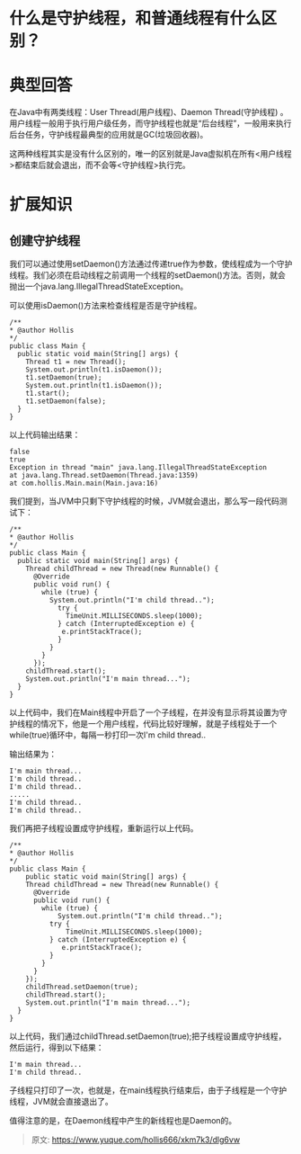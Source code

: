 # 什么是守护线程，和普通线程有什么区别？

# 典型回答


在Java中有两类线程：User Thread(用户线程)、Daemon Thread(守护线程) 。用户线程一般用于执行用户级任务，而守护线程也就是“后台线程”，一般用来执行后台任务，守护线程最典型的应用就是GC(垃圾回收器)。



这两种线程其实是没有什么区别的，唯一的区别就是Java虚拟机在所有<用户线程>都结束后就会退出，而不会等<守护线程>执行完。



# 扩展知识


## 创建守护线程


我们可以通过使用setDaemon()方法通过传递true作为参数，使线程成为一个守护线程。我们必须在启动线程之前调用一个线程的setDaemon()方法。否则，就会抛出一个java.lang.IllegalThreadStateException。

可以使用isDaemon()方法来检查线程是否是守护线程。

```plain
/**
* @author Hollis
*/
public class Main {
  public static void main(String[] args) {
    Thread t1 = new Thread();
    System.out.println(t1.isDaemon());
    t1.setDaemon(true);
    System.out.println(t1.isDaemon());
    t1.start();
    t1.setDaemon(false);
  }
}
```

以上代码输出结果：

```plain
false
true
Exception in thread "main" java.lang.IllegalThreadStateException
at java.lang.Thread.setDaemon(Thread.java:1359)
at com.hollis.Main.main(Main.java:16)
```

我们提到，当JVM中只剩下守护线程的时候，JVM就会退出，那么写一段代码测试下：

```plain
/**
* @author Hollis
*/
public class Main {
  public static void main(String[] args) {
    Thread childThread = new Thread(new Runnable() {
      @Override
      public void run() {
        while (true) {
          System.out.println("I'm child thread..");
            try {
              TimeUnit.MILLISECONDS.sleep(1000);
            } catch (InterruptedException e) {
           	 e.printStackTrace();
            }
          }
        }
      });
    childThread.start();
    System.out.println("I'm main thread...");
  }
}
```

以上代码中，我们在Main线程中开启了一个子线程，在并没有显示将其设置为守护线程的情况下，他是一个用户线程，代码比较好理解，就是子线程处于一个while(true)循环中，每隔一秒打印一次I'm child thread..

输出结果为：

```plain
I'm main thread...
I'm child thread..
I'm child thread..
.....
I'm child thread..
I'm child thread..
```

我们再把子线程设置成守护线程，重新运行以上代码。

```plain
/**
* @author Hollis
*/
public class Main {
    public static void main(String[] args) {
    Thread childThread = new Thread(new Runnable() {
      @Override
      public void run() {
        while (true) {
        	System.out.println("I'm child thread..");
          try {
        	  TimeUnit.MILLISECONDS.sleep(1000);
          } catch (InterruptedException e) {
         	 e.printStackTrace();
          }
        }
      }
    });
    childThread.setDaemon(true);
    childThread.start();
    System.out.println("I'm main thread...");
  }
}
```

以上代码，我们通过childThread.setDaemon(true);把子线程设置成守护线程，然后运行，得到以下结果：

```plain
I'm main thread...
I'm child thread..
```



子线程只打印了一次，也就是，在main线程执行结束后，由于子线程是一个守护线程，JVM就会直接退出了。

值得注意的是，在Daemon线程中产生的新线程也是Daemon的。





> 原文: <https://www.yuque.com/hollis666/xkm7k3/dlg6vw>